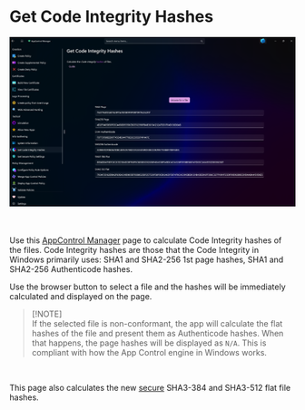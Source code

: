 # Get Code Integrity Hashes

<div align="center">

<img src="https://raw.githubusercontent.com/HotCakeX/.github/refs/heads/main/Pictures/PNG%20and%20JPG/AppControl%20Manager%20page%20screenshots/Get%20Code%20Integrity%20Hashes.png" alt="AppControl Manager Application's Get Code Integrity Hashes Page">

</div>

<br>

<br>

Use this [AppControl Manager](https://github.com/HotCakeX/Harden-Windows-Security/wiki/AppControl-Manager) page to calculate Code Integrity hashes of the files. Code Integrity hashes are those that the Code Integrity in Windows primarily uses: SHA1 and SHA2-256 1st page hashes, SHA1 and SHA2-256 Authenticode hashes.

Use the browser button to select a file and the hashes will be immediately calculated and displayed on the page.

> [!NOTE]\
> If the selected file is non-conformant, the app will calculate the flat hashes of the file and present them as Authenticode hashes. When that happens, the page hashes will be displayed as `N/A`. This is compliant with how the App Control engine in Windows works.

<br>

This page also calculates the new [secure](https://csrc.nist.gov/pubs/fips/202/final) SHA3-384 and SHA3-512 flat file hashes.

<br>

